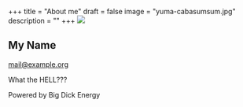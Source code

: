 +++
title = "About me"
draft = false
image = "yuma-cabasumsum.jpg"
description = ""
+++
![](/img/default-author.jpg)

## My Name

mail@example.org

What the HELL???

Powered by Big Dick Energy
